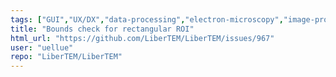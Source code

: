 ```yaml
---
tags: ["GUI","UX/DX","data-processing","electron-microscopy","image-processing","python"]
title: "Bounds check for rectangular ROI"
html_url: "https://github.com/LiberTEM/LiberTEM/issues/967"
user: "uellue"
repo: "LiberTEM/LiberTEM"
---
```


